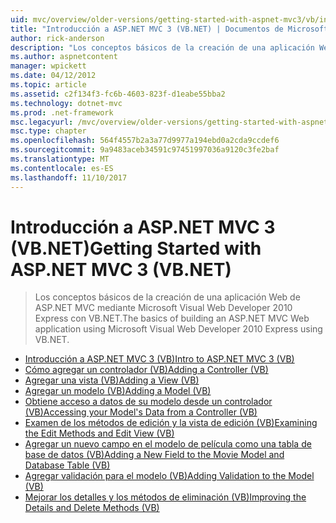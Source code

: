 ```yaml
---
uid: mvc/overview/older-versions/getting-started-with-aspnet-mvc3/vb/index
title: "Introducción a ASP.NET MVC 3 (VB.NET) | Documentos de Microsoft"
author: rick-anderson
description: "Los conceptos básicos de la creación de una aplicación Web de ASP.NET MVC mediante Microsoft Visual Web Developer 2010 Express con VB.NET."
ms.author: aspnetcontent
manager: wpickett
ms.date: 04/12/2012
ms.topic: article
ms.assetid: c2f134f3-fc6b-4603-823f-d1eabe55bba2
ms.technology: dotnet-mvc
ms.prod: .net-framework
msc.legacyurl: /mvc/overview/older-versions/getting-started-with-aspnet-mvc3/vb
msc.type: chapter
ms.openlocfilehash: 564f4557b2a3a77d9977a194ebd0a2cda9ccdef6
ms.sourcegitcommit: 9a9483aceb34591c97451997036a9120c3fe2baf
ms.translationtype: MT
ms.contentlocale: es-ES
ms.lasthandoff: 11/10/2017
---
```

<a name="getting-started-with-aspnet-mvc-3-vbnet"></a><span data-ttu-id="33705-103">Introducción a ASP.NET MVC 3 (VB.NET)</span><span class="sxs-lookup"><span data-stu-id="33705-103">Getting Started with ASP.NET MVC 3 (VB.NET)</span></span>
====================
> <span data-ttu-id="33705-104">Los conceptos básicos de la creación de una aplicación Web de ASP.NET MVC mediante Microsoft Visual Web Developer 2010 Express con VB.NET.</span><span class="sxs-lookup"><span data-stu-id="33705-104">The basics of building an ASP.NET MVC Web application using Microsoft Visual Web Developer 2010 Express using VB.NET.</span></span>


- [<span data-ttu-id="33705-105">Introducción a ASP.NET MVC 3 (VB)</span><span class="sxs-lookup"><span data-stu-id="33705-105">Intro to ASP.NET MVC 3 (VB)</span></span>](intro-to-aspnet-mvc-3.md)
- [<span data-ttu-id="33705-106">Cómo agregar un controlador (VB)</span><span class="sxs-lookup"><span data-stu-id="33705-106">Adding a Controller (VB)</span></span>](adding-a-controller.md)
- [<span data-ttu-id="33705-107">Agregar una vista (VB)</span><span class="sxs-lookup"><span data-stu-id="33705-107">Adding a View (VB)</span></span>](adding-a-view.md)
- [<span data-ttu-id="33705-108">Agregar un modelo (VB)</span><span class="sxs-lookup"><span data-stu-id="33705-108">Adding a Model (VB)</span></span>](adding-a-model.md)
- [<span data-ttu-id="33705-109">Obtiene acceso a datos de su modelo desde un controlador (VB)</span><span class="sxs-lookup"><span data-stu-id="33705-109">Accessing your Model's Data from a Controller (VB)</span></span>](accessing-your-models-data-from-a-controller.md)
- [<span data-ttu-id="33705-110">Examen de los métodos de edición y la vista de edición (VB)</span><span class="sxs-lookup"><span data-stu-id="33705-110">Examining the Edit Methods and Edit View (VB)</span></span>](examining-the-edit-methods-and-edit-view.md)
- [<span data-ttu-id="33705-111">Agregar un nuevo campo en el modelo de película como una tabla de base de datos (VB)</span><span class="sxs-lookup"><span data-stu-id="33705-111">Adding a New Field to the Movie Model and Database Table (VB)</span></span>](adding-a-new-field.md)
- [<span data-ttu-id="33705-112">Agregar validación para el modelo (VB)</span><span class="sxs-lookup"><span data-stu-id="33705-112">Adding Validation to the Model (VB)</span></span>](adding-validation-to-the-model.md)
- [<span data-ttu-id="33705-113">Mejorar los detalles y los métodos de eliminación (VB)</span><span class="sxs-lookup"><span data-stu-id="33705-113">Improving the Details and Delete Methods (VB)</span></span>](improving-the-details-and-delete-methods.md)
